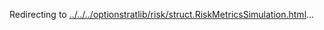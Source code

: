 Redirecting to
[../../../optionstratlib/risk/struct.RiskMetricsSimulation.html](../../../optionstratlib/risk/struct.RiskMetricsSimulation.html)\...
